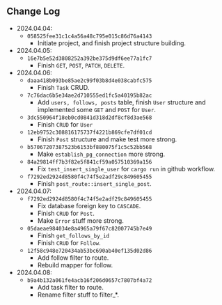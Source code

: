 ## Change Log

- 2024.04.04:
  - `058525fee31c1c4a56a48c795e015c86d76a4143`
    - Initiate project, and finish project structure building.
- 2024.04.05:
  - `16e7b5e52d3808252a392be375d9df6ee77a1fc7`
    - Finish `GET`, `POST`, `PATCH`, `DELETE`.
- 2024.04.06:
  - `daaa418b093be85ae2c99f03b8d4e038cabfc575`
    - Finish `Task` CRUD.
  - `7c76dac6b5e34ae2d710555ed1fc5a40195b82ac`
    - Add `users, follows, posts` table, finish `User` structure and implemented some `GET` and `POST` for `User`.
  - `3dc550964f18eb0cd0841d318d2df8cf8d3ae568`
    - Finish `CRUD` for `User`
  - `12eb9752c308816175737f4221b869cfe7df01cd`
    - Finish `Post` structure and make test more strong.
  - `b57067207387523b6153bf880075f1c5c52bb568`
    - Make `establish_pg_connection` more strong.
  - `84a29814ff7b3f82e5f841cf59a057510369a156`
    - Fix `test_insert_single_user` for `cargo run` in github workflow.
  - `f7292ed2924d8580f4c74f5e2adf29c849605455`
    - Finish `post_route::insert_single_post`.
- 2024.04.07:
  - `f7292ed2924d8580f4c74f5e2adf29c849605455`
    - Fix database foreign key to `CASCADE`.
    - Finish `CRUD` for `Post`.
    - Make `Error` stuff more strong.
  - `05daeae984034e8a4965a79f67c82007745b7e49`
    - Finish `get_follows_by_id`
    - Finish `CRUD` for `Follow`.
  - `12f58c948e720434ab53bc690ab40ef135d02d86`
    - Add follow filter to route.
    - Rebuild mapper for follow.
- 2024.04.08:
  - `b9a4b132a061fe4acb16f206d0657c7807bf4a72`
    - Add task filter to route.
    - Rename filter stuff to filter\_\*.
